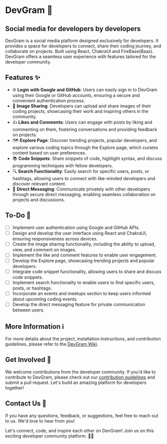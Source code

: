 # DevGram 🚀
## Social media for developers by developers

DevGram is a social media platform designed exclusively for developers. It provides a space for developers to connect, share their coding journey, and collaborate on projects. Built using React, ChakraUI and FireBase(Baas). DevGram offers a seamless user experience with features tailored for the developer community.

## Features ✨

- 🌐 **Login with Google and GitHub**: Users can easily sign in to DevGram using their Google or GitHub accounts, ensuring a secure and convenient authentication process.
- 📸 **Image Sharing**: Developers can upload and share images of their coding projects, showcasing their work and inspiring others in the community.
- 👍 **Likes and Comments**: Users can engage with posts by liking and commenting on them, fostering conversations and providing feedback on projects.
- 🗺️ **Explore Page**: Discover trending projects, popular developers, and explore various coding topics through the Explore page, which curates content based on user preferences.
- 📚 **Code Snippets**: Share snippets of code, highlight syntax, and discuss programming techniques with fellow developers.
- 🔍 **Search Functionality**: Easily search for specific users, posts, or hashtags, allowing users to connect with like-minded developers and discover relevant content.
- 💬 **Direct Messaging**: Communicate privately with other developers through secure direct messaging, enabling seamless collaboration on projects and discussions.

## To-Do 📝

- [ ] Implement user authentication using Google and GitHub APIs.
- [ ] Design and develop the user interface using React and ChakraUI, ensuring responsiveness across devices.
- [ ] Create the image sharing functionality, including the ability to upload, view, and comment on images.
- [ ] Implement the like and comment features to enable user engagement.
- [ ] Develop the Explore page, showcasing trending projects and popular developers.
- [ ] Integrate code snippet functionality, allowing users to share and discuss code snippets.
- [ ] Implement search functionality to enable users to find specific users, posts, or hashtags.
- [ ] Incorporate an events and meetups section to keep users informed about upcoming coding events.
- [ ] Develop the direct messaging feature for private communication between users.

## More Information ℹ️

For more details about the project, installation instructions, and contribution guidelines, please refer to the [DevGram Wiki](https://github.com/Gopal-Khadka/DevGram/wiki).

## Get Involved 🤝

We welcome contributions from the developer community. If you'd like to contribute to DevGram, please check out our [contribution guidelines](https://github.com/Gopal-Khadka/DevGram/blob/master/CONTRIBUTING.md) and submit a pull request. Let's build an amazing platform for developers together!

## Contact Us 📧

If you have any questions, feedback, or suggestions, feel free to reach out to us. We'd love to hear from you!

Let's connect, code, and inspire each other on DevGram! Join us on this exciting developer community platform. 🙌✨
